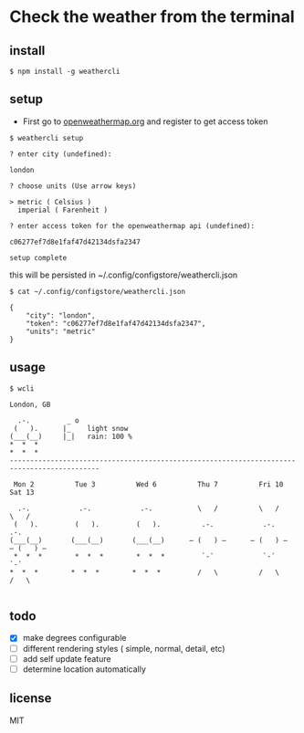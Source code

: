 # Check the weather from the terminal
## install

```
$ npm install -g weathercli
```

## setup
- First go to [openweathermap.org](http://openweathermap.org/)
and register to get access token

```
$ weathercli setup

? enter city (undefined):

london

? choose units (Use arrow keys)

> metric ( Celsius )
  imperial ( Farenheit )

? enter access token for the openweathermap api (undefined):

c06277ef7d8e1faf47d42134dsfa2347

setup complete
```

this will be persisted in ~/.config/configstore/weathercli.json

```
$ cat ~/.config/configstore/weathercli.json

{
    "city": "london",
    "token": "c06277ef7d8e1faf47d42134dsfa2347",
    "units": "metric"
}
```

## usage

```
$ wcli

London, GB

  .-.         _ o  
 (   ).      |_    light snow
(___(__)     |_|   rain: 100 %
*  *  *  
*  *  *   
--------------------------------------------------------------------------------------------

 Mon 2          Tue 3          Wed 6          Thu 7          Fri 10         Sat 13   

  .-.            .-.            .-.           \   /          \   /          \   /    
 (   ).         (   ).         (   ).          .-.            .-.            .-.     
(___(__)       (___(__)       (___(__)      ‒ (   ) ‒      ‒ (   ) ‒      ‒ (   ) ‒  
 *  *  *        *  *  *        *  *  *         `-᾿            `-᾿            `-᾿     
*  *  *        *  *  *        *  *  *         /   \          /   \          /   \    


```

## todo
- [x] make degrees configurable
- [ ] different rendering styles ( simple, normal, detail, etc)
- [ ] add self update feature
- [ ] determine location automatically

## license
MIT
